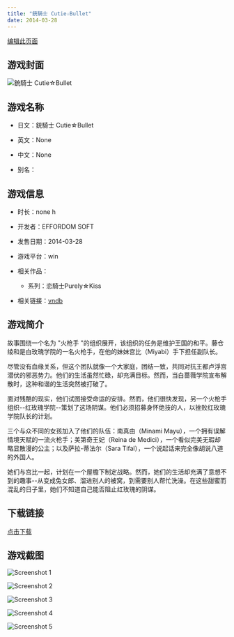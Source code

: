 ```yaml
---
title: "銃騎士 Cutie☆Bullet"
date: 2014-03-28
---
```

[编辑此页面](https://github.com/ACG-3/ADV3-source/blob/main/source/_posts/%E9%8A%83%E9%A8%8E%E5%A3%AB%20Cutie%E2%98%86Bullet.md)

## 游戏封面

![銃騎士 Cutie☆Bullet](https%3A//pan.timero.xyz/onedrive/img_lib_001/%E9%8A%83%E9%A8%8E%E5%A3%AB%20Cutie%E2%98%86Bullet_cover.avif)


## 游戏名称

- 日文：銃騎士 Cutie☆Bullet
- 英文：None
- 中文：None

- 别名：


## 游戏信息

- 时长：none h
- 开发者：EFFORDOM SOFT
- 发售日期：2014-03-28
- 游戏平台：win
- 相关作品：
   - 系列：恋騎士Purely☆Kiss

- 相关链接：[vndb](https://vndb.org/v12599)


## 游戏简介

故事围绕一个名为 "火枪手 "的组织展开，该组织的任务是维护王国的和平。藤仓绫和是白玫瑰学院的一名火枪手，在他的妹妹宫比（Miyabi）手下担任副队长。

尽管没有血缘关系，但这个团队就像一个大家庭，团结一致，共同对抗王都卢浮宫潜伏的邪恶势力。他们的生活虽然忙碌，却充满目标。然而，当白蔷薇学院宣布解散时，这种和谐的生活突然被打破了。

面对残酷的现实，他们试图接受命运的安排。然而，他们很快发现，另一个火枪手组织--红玫瑰学院--策划了这场阴谋。他们必须招募身怀绝技的人，以挫败红玫瑰学院队长的计划。

三个与众不同的女孩加入了他们的队伍：南真由（Minami Mayu），一个拥有误解情境天赋的一流火枪手；美第奇王妃（Reina de Medici），一个看似完美无瑕却略显散漫的公主；以及萨拉-蒂法尔（Sara Tifal），一个说起话来完全像胡说八道的外国人。

她们与宫比一起，计划在一个屋檐下制定战略。然而，她们的生活却充满了意想不到的趣事--从变成兔女郎、溜进别人的被窝，到需要别人帮忙洗澡。在这些甜蜜而混乱的日子里，她们不知道自己能否阻止红玫瑰的阴谋。




## 下载链接

[点击下载](https://pan.timero.xyz/onedrive/adv_lib_001/%E9%8A%83%E9%A8%8E%E5%A3%AB%20Cutie%E2%98%86Bullet)


## 游戏截图


![Screenshot 1](https%3A//pan.timero.xyz/onedrive/img_lib_001/%E9%8A%83%E9%A8%8E%E5%A3%AB%20Cutie%E2%98%86Bullet_Screenshot_1.avif)

![Screenshot 2](https%3A//pan.timero.xyz/onedrive/img_lib_001/%E9%8A%83%E9%A8%8E%E5%A3%AB%20Cutie%E2%98%86Bullet_Screenshot_2.avif)

![Screenshot 3](https%3A//pan.timero.xyz/onedrive/img_lib_001/%E9%8A%83%E9%A8%8E%E5%A3%AB%20Cutie%E2%98%86Bullet_Screenshot_3.avif)

![Screenshot 4](https%3A//pan.timero.xyz/onedrive/img_lib_001/%E9%8A%83%E9%A8%8E%E5%A3%AB%20Cutie%E2%98%86Bullet_Screenshot_4.avif)

![Screenshot 5](https%3A//pan.timero.xyz/onedrive/img_lib_001/%E9%8A%83%E9%A8%8E%E5%A3%AB%20Cutie%E2%98%86Bullet_Screenshot_5.avif)

